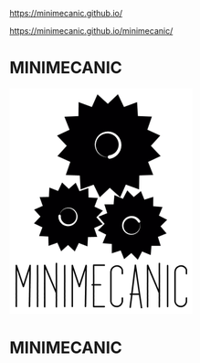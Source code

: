 https://minimecanic.github.io/


https://minimecanic.github.io/minimecanic/

# MINIMECANIC

![logo MINIMECANIC](https://github.com/minimecanic/minimecanic.github.io/blob/master/MINIMECANIC-111417-0336-3109.png)


# MINIMECANIC


